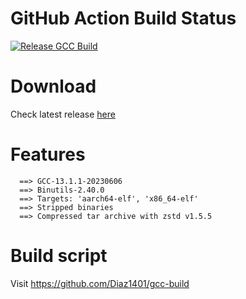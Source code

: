 # GitHub Action Build Status
[![Release GCC Build](https://github.com/Diaz1401/gcc-build/actions/workflows/release-toolchain-build.yml/badge.svg?branch=main)](https://github.com/Diaz1401/gcc-build/actions/workflows/release-toolchain-build.yml)

# Download
Check latest release [here](https://github.com/Diaz1401/gcc-stable/releases/latest)

# Features
```
  ==> GCC-13.1.1-20230606
  ==> Binutils-2.40.0
  ==> Targets: 'aarch64-elf', 'x86_64-elf'
  ==> Stripped binaries
  ==> Compressed tar archive with zstd v1.5.5
```

# Build script
Visit https://github.com/Diaz1401/gcc-build

